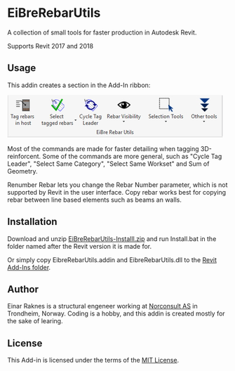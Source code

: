 # EiBreRebarUtils
A collection of small tools for faster production in Autodesk Revit.

Supports Revit 2017 and 2018

## Usage
This addin creates a section in the Add-In ribbon:

![Screenshot](Screenshot.jpg)

Most of the commands are made for faster detailing when tagging 3D-reinforcent. Some of the commands are more general, such as "Cycle Tag Leader", "Select Same Category", "Select Same Workset" and Sum of Geometry.

Renumber Rebar lets you change the Rebar Number parameter, which is not supported by Revit in the user interface. Copy rebar works best for copying rebar between line based elements such as beams an walls.

## Installation

Download and unzip [EiBreRebarUtils-Installl.zip](Install/) and run Install.bat in the folder named after the Revit version it is made for.

Or simply copy EibreRebarUtils.addin and EibreRebarUtils.dll to
the [Revit Add-Ins folder](http://help.autodesk.com/view/RVT/2018/ENU/?guid=Revit_API_Revit_API_Developers_Guide_Introduction_Add_In_Integration_Add_in_Registration_html).

## Author

Einar Raknes is a structural engeneer working at [Norconsult AS](http://www.norconsult.com) in Trondheim, Norway.
Coding is a hobby, and this addin is created mostly for the sake of learing.

## License

This Add-in is licensed under the terms of the [MIT License](http://opensource.org/licenses/MIT).
